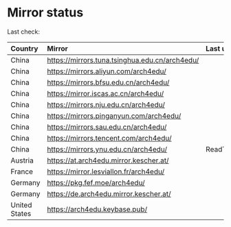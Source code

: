 <script src="./time.js"></script>
# Mirror status
Last check: <script type="text/javascript">localize(1666852340.4950893);</script>

|Country|Mirror|Last update|
|:------|:-----|:----------|
|China|https://mirrors.tuna.tsinghua.edu.cn/arch4edu/|<script type="text/javascript">localize(1666810410);</script>|
|China|https://mirrors.aliyun.com/arch4edu/|<script type="text/javascript">localize(1666766970);</script>|
|China|https://mirrors.bfsu.edu.cn/arch4edu/|<script type="text/javascript">localize(1666810410);</script>|
|China|https://mirror.iscas.ac.cn/arch4edu/|<script type="text/javascript">localize(1666810410);</script>|
|China|https://mirrors.nju.edu.cn/arch4edu/|<script type="text/javascript">localize(1666766970);</script>|
|China|https://mirrors.pinganyun.com/arch4edu/|<script type="text/javascript">localize(1666810410);</script>|
|China|https://mirrors.sau.edu.cn/arch4edu/|<script type="text/javascript">localize(1650446957);</script>|
|China|https://mirrors.tencent.com/arch4edu/|<script type="text/javascript">localize(1666810410);</script>|
|China|https://mirrors.ynu.edu.cn/arch4edu/|ReadTimeout|
|Austria|https://at.arch4edu.mirror.kescher.at/|<script type="text/javascript">localize(1666810410);</script>|
|France|https://mirror.lesviallon.fr/arch4edu/|<script type="text/javascript">localize(1666810410);</script>|
|Germany|https://pkg.fef.moe/arch4edu/|<script type="text/javascript">localize(1666810410);</script>|
|Germany|https://de.arch4edu.mirror.kescher.at/|<script type="text/javascript">localize(1666810410);</script>|
|United States|https://arch4edu.keybase.pub/|<script type="text/javascript">localize(1666810410);</script>|

<script src="./tablefilter/tablefilter.js"></script>
<script src="./table.js"></script>